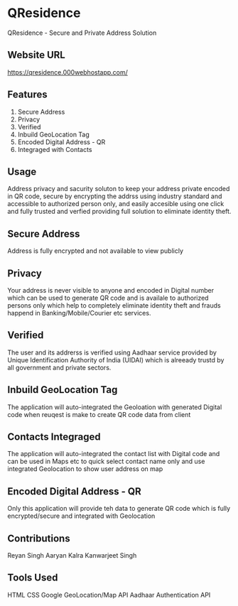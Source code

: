# QResidence

 QResidence -  Secure and Private Address Solution

## Website URL
https://qresidence.000webhostapp.com/

## Features
1. Secure Address
2. Privacy
3. Verified 
4. Inbuild GeoLocation Tag
5. Encoded Digital Address - QR
6. Integraged with Contacts

## Usage
Address privacy and sacurity soluton to keep your address private encoded in QR code, secure by encrypting the addrss using industry standard and accessible to authorized person only, and easily accesible using one click and fully trusted and verfied providing full solution to eliminate identity theft.

## Secure Address
Address is fully encrypted and not available to view publicly

## Privacy
Your address is never visible to anyone and encoded in Digital number which can be used to generate QR code and is availale to authorized persons only which help to completely eliminate identity theft and frauds happend in Banking/Mobile/Courier etc services.

## Verified
The user and its addrerss is verified using Aadhaar service provided by Unique Identification Authority of India (UIDAI) which is alreeady trustd by all government and private sectors.

## Inbuild GeoLocation Tag
The application will auto-integrated the Geoloation with generated Digital code when reuqest is make to create QR code data from client

## Contacts Integraged
The application will auto-integrated the contact list with Digital code and can be used in Maps etc to quick select contact name only and  use integrated Geolocation to show user address on map

## Encoded Digital Address - QR
Only this application will provide teh data to generate QR code which is fully encrypted/secure and integrated with Geolocation



## Contributions
Reyan Singh
Aaryan Kalra
Kanwarjeet Singh

## Tools Used
HTML
CSS
Google GeoLocation/Map API
Aadhaar Authentication API